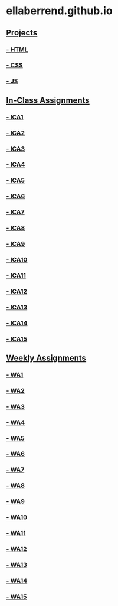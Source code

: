 # ellaberrend.github.io

## <u>Projects<u>
### - HTML
### - CSS
### - JS


## In-Class Assignments
### - ICA1
### - ICA2
### -  <a href="https://github.com/ellaberrend/ellaberrend.github.io/"> ICA3</a>
### - <a href="https://ellaberrend.github.io/ica/ica4/ica4.html"> ICA4 </a>
### - ICA5
### - ICA6
### - ICA7
### - ICA8
### - ICA9
### - ICA10
### - ICA11
### - ICA12
### - ICA13
### - ICA14
### - ICA15


## Weekly Assignments
### - <a href="https://github.com/ellaberrend/ellaberrend.github.io/">WA1</a>
### - <a href="https://ellaberrend.github.io/wa/wa2.html">WA2</a>
### - <a href=https://ellaberrend.github.io/wa/WA3/index.html>WA3</a>
### - <a href=https://ellaberrend.github.io/wa/WA%204/WA4.html>WA4</a>
### - WA5
### - WA6
### - WA7
### - WA8
### - WA9
### - WA10
### - WA11
### - WA12
### - WA13
### - WA14
### - WA15